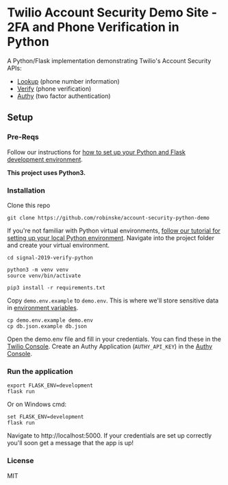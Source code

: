 # Twilio Account Security Demo Site - 2FA and Phone Verification in Python

A Python/Flask implementation demonstrating Twilio's Account Security APIs:

* [Lookup](https://www.twilio.com/docs/lookup/api) (phone number information)
* [Verify](https://www.twilio.com/docs/verify/api) (phone verification)
* [Authy](https://www.twilio.com/docs/authy/api) (two factor authentication)

## Setup

### Pre-Reqs

Follow our instructions for [how to set up your Python and Flask development environment](https://www.twilio.com/docs/usage/tutorials/how-to-set-up-your-python-and-flask-development-environment). 

**This project uses Python3.**

### Installation
Clone this repo
```
git clone https://github.com/robinske/account-security-python-demo
```

If you're not familiar with Python virtual environments, [follow our tutorial for setting up your local Python environment](https://www.twilio.com/docs/usage/quickstart/devenvironment-python#installing-flask-and-twilio-python). Navigate into the project folder and create your virtual environment.

```
cd signal-2019-verify-python

python3 -m venv venv
source venv/bin/activate

pip3 install -r requirements.txt
```

Copy `demo.env.example` to `demo.env`. This is where we'll store sensitive data in [environment variables](https://www.twilio.com/blog/2017/01/how-to-set-environment-variables.html).
```
cp demo.env.example demo.env
cp db.json.example db.json
```

Open the demo.env file and fill in your credentials. You can find these in the [Twilio Console](https://www.twilio.com/console). Create an Authy Application (`AUTHY_API_KEY`) in the [Authy Console](https://www.twilio.com/console/authy/applications).

### Run the application
```
export FLASK_ENV=development
flask run
```

Or on Windows cmd:
```
set FLASK_ENV=development
flask run
```
Navigate to http://localhost:5000. If your credentials are set up correctly you'll soon get a message that the app is up!

### License
MIT
